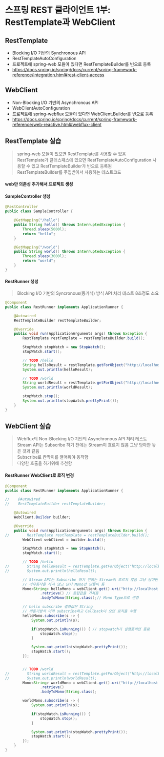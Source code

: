 # 스프링 REST 클라이언트 1부: RestTemplate과 WebClient
## RestTemplate
- Blocking I/O 기반의 Synchronous API
- RestTemplateAutoConfiguration
- 프로젝트에 spring-web 모듈이 있다면 RestTemplate​Builder​를 빈으로 등록
- https://docs.spring.io/spring/docs/current/spring-framework-reference/integration.html#rest-client-access

## WebClient
- Non-Blocking I/O 기반의 Asynchronous API
- WebClientAutoConfiguration
- 프로젝트에 spring-webflux 모듈이 있다면 WebClient.​Builder​를 빈으로 등록
- https://docs.spring.io/spring/docs/current/spring-framework-reference/web-reactive.html#webflux-client


## RestTemplate 실습
> spring-web 모듈이 있으면 RestTemplate를 사용할 수 있음  
> RestTemplate가 클래스패스에 있으면 RestTemplateAutoConfiguration 사용할 수 있고 RestTemplateBuilder가 빈으로 등록됨  
> RestTemplateBuilder를 주입받아서 사용하는 테스트코드  

#### web만 의존성 추가해서 프로젝트 생성

#### SampleController 생성
```java
@RestController
public class SampleController {

    @GetMapping("/hello")
    public String hello() throws InterruptedException {
        Thread.sleep(5000l);
        return "hello";
    }

    @GetMapping("/world")
    public String world() throws InterruptedException {
        Thread.sleep(3000l);
        return "world";
    }
}
```

#### RestRunner 생성
> Blocking I/O 기반의 Syncronous(동기식) 방식 API 처리 테스트 8초정도 소요  
  
```java
@Component
public class RestRunner implements ApplicationRunner {

    @Autowired
    RestTemplateBuilder restTemplateBuilder;

    @Override
    public void run(ApplicationArguments args) throws Exception {
        RestTemplate restTemplate = restTemplateBuilder.build();

        StopWatch stopWatch = new StopWatch();
        stopWatch.start();

        // TODO /hello
        String helloResult = restTemplate.getForObject("http://localhost:8080/hello", String.class);
        System.out.println(helloResult);

        // TODO /world
        String worldResult = restTemplate.getForObject("http://localhost:8080/world", String.class);
        System.out.println(worldResult);

        stopWatch.stop();
        System.out.println(stopWatch.prettyPrint());
    }
}
```

## WebClient 실습
> Webflux의 Non-Blocking I/O 기반의 Asynchronous API 처리 테스트  
> Stream API는 Subscribe 하기 전에는 Stream이 흐르지 않음 그냥 담아만 놓은 것과 같음  
> Subscribe로 칸막이를 열어줘야 동작함  
> 다양한 호출을 하기위해 추천함  
#### RestRunner WebClient로 로직 변경  
```java
@Component
public class RestRunner implements ApplicationRunner {

//    @Autowired
//    RestTemplateBuilder restTemplateBuilder;

    @Autowired
    WebClient.Builder builder;

    @Override
    public void run(ApplicationArguments args) throws Exception {
//        RestTemplate restTemplate = restTemplateBuilder.build();
        WebClient webClient = builder.build();

        StopWatch stopWatch = new StopWatch();
        stopWatch.start();

        // TODO /hello
//        String helloResult = restTemplate.getForObject("http://localhost:8080/hello", String.class);
//        System.out.println(helloResult);

        // Stream API는 Subscribe 하기 전에는 Stream이 흐르지 않음 그냥 담아만 놓은 것 뿐임
        // 아무동작을 하지 않고 단지 Mono만 만들어 둠
        Mono<String> helloMono = webClient.get().uri("http://localhost:8080/hello") // get으로 /hello 요청
                .retrieve() // 응답값을 가져옴
                .bodyToMono(String.class);// Mono Type으로 변경

        // hello subscribe 결과값은 String
        // 비동기방식 이라 subscribe하고 Callback이 오면 로직을 수행
        helloMono.subscribe(s -> {
            System.out.println(s);

            if(stopWatch.isRunning()) { // stopwatch가 실행중이면 종료
                stopWatch.stop();
            }

            System.out.println(stopWatch.prettyPrint());
            stopWatch.start();
        });


        // TODO /world
//        String worldResult = restTemplate.getForObject("http://localhost:8080/world", String.class);
//        System.out.println(worldResult);
        Mono<String> worldMono = webClient.get().uri("http://localhost:8080/world")
                .retrieve()
                .bodyToMono(String.class);

        worldMono.subscribe(s -> {
            System.out.println(s);

            if(stopWatch.isRunning()) {
                stopWatch.stop();
            }

            System.out.println(stopWatch.prettyPrint());
            stopWatch.start();
        });
    }
}
```